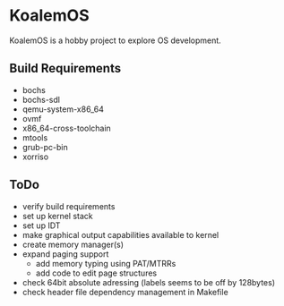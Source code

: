 # KoalemOS #

KoalemOS is a hobby project to explore OS development.

## Build Requirements

* bochs
* bochs-sdl
* qemu-system-x86_64
* ovmf
* x86_64-cross-toolchain
* mtools
* grub-pc-bin
* xorriso

## ToDo

* verify build requirements
* set up kernel stack
* set up IDT
* make graphical output capabilities available to kernel
* create memory manager(s)
* expand paging support
  * add memory typing using PAT/MTRRs
  * add code to edit page structures
* check 64bit absolute adressing (labels seems to be off by 128bytes)
* check header file dependency management in Makefile
